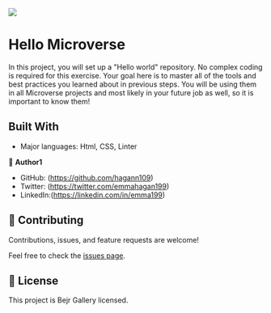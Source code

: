 ![](https://img.shields.io/badge/Microverse-blueviolet)

# Hello Microverse
 In this project, you will set up a "Hello world" repository. No complex coding is required for this exercise. Your goal here is to master all of the tools and best practices you learned about in previous steps. You will be using them in all Microverse projects and most likely in your future job as well, so it is important to know them!

## Built With 
- Major languages: Html, CSS, Linter

👤 **Author1**

- GitHub: (https://github.com/hagann109)
- Twitter: (https://twitter.com/emmahagan199)
- LinkedIn:(https://linkedin.com/in/emma199)

## 🤝 Contributing

Contributions, issues, and feature requests are welcome!

Feel free to check the [issues page](../../issues/).

## 📝 License

This project is Bejr Gallery licensed.